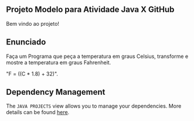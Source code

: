 ## Projeto Modelo para Atividade Java X GitHub

Bem vindo ao projeto!

## Enunciado

Faça um Programa que peça a temperatura em graus Celsius, transforme e mostre a temperatura em graus Fahrenheit.

"F = ((C * 1.8) + 32)".

## Dependency Management

The `JAVA PROJECTS` view allows you to manage your dependencies. More details can be found [here](https://github.com/microsoft/vscode-java-dependency#manage-dependencies).
